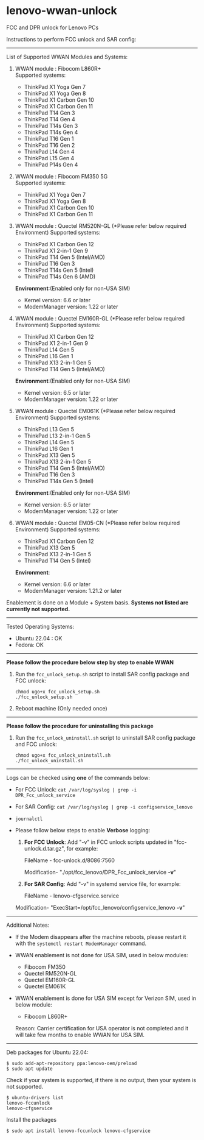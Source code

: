 # lenovo-wwan-unlock
FCC and DPR unlock for Lenovo PCs

Instructions to perform FCC unlock and SAR config:

-----------------------------------------------------------------
List of Supported WWAN Modules and Systems:

1) WWAN module : Fibocom L860R+  
   Supported systems:
   - ThinkPad X1 Yoga Gen 7
   - ThinkPad X1 Yoga Gen 8
   - ThinkPad X1 Carbon Gen 10
   - ThinkPad X1 Carbon Gen 11
   - ThinkPad T14 Gen 3
   - ThinkPad T14 Gen 4
   - ThinkPad T14s Gen 3
   - ThinkPad T14s Gen 4
   - ThinkPad T16 Gen 1
   - ThinkPad T16 Gen 2
   - ThinkPad L14 Gen 4
   - ThinkPad L15 Gen 4
   - ThinkPad P14s Gen 4

2) WWAN module : Fibocom FM350 5G  
   Supported systems:
   - ThinkPad X1 Yoga Gen 7
   - ThinkPad X1 Yoga Gen 8
   - ThinkPad X1 Carbon Gen 10
   - ThinkPad X1 Carbon Gen 11

3) WWAN module : Quectel RM520N-GL (*Please refer below required Environment)
   Supported systems:
   - ThinkPad X1 Carbon Gen 12
   - ThinkPad X1 2-in-1 Gen 9
   - ThinkPad T14 Gen 5 (Intel/AMD)
   - ThinkPad T16 Gen 3
   - ThinkPad T14s Gen 5 (Intel)
   - ThinkPad T14s Gen 6 (AMD)
     
   **Environment**:(Enabled only for non-USA SIM)
   - Kernel version: 6.6 or later
   - ModemManager version: 1.22 or later

4) WWAN module : Quectel EM160R-GL (*Please refer below required Environment)
   Supported systems:
   - ThinkPad X1 Carbon Gen 12
   - ThinkPad X1 2-in-1 Gen 9
   - ThinkPad L14 Gen 5
   - ThinkPad L16 Gen 1
   - ThinkPad X13 2-in-1 Gen 5
   - ThinkPad T14 Gen 5 (Intel/AMD)
     
   **Environment**:(Enabled only for non-USA SIM)
   - Kernel version: 6.5 or later
   - ModemManager version: 1.22 or later

5) WWAN module : Quectel EM061K (*Please refer below required Environment)
   Supported systems:
   - ThinkPad L13 Gen 5
   - ThinkPad L13 2-in-1 Gen 5
   - ThinkPad L14 Gen 5
   - ThinkPad L16 Gen 1
   - ThinkPad X13 Gen 5
   - ThinkPad X13 2-in-1 Gen 5
   - ThinkPad T14 Gen 5 (Intel/AMD)
   - ThinkPad T16 Gen 3
   - ThinkPad T14s Gen 5 (Intel)
     
   **Environment**:(Enabled only for non-USA SIM)
   - Kernel version: 6.5 or later
   - ModemManager version: 1.22 or later

6) WWAN module : Quectel EM05-CN (*Please refer below required Environment) 
   Supported systems:
   - ThinkPad X1 Carbon Gen 12
   - ThinkPad X13 Gen 5
   - ThinkPad X13 2-in-1 Gen 5
   - ThinkPad T14 Gen 5 (Intel)
     
   **Environment**:
   - Kernel version: 6.6 or later
   - ModemManager version: 1.21.2 or later

Enablement is done on a Module + System basis. **Systems not listed 
are currently not supported.**

------------------------------------------------------------------------
Tested Operating Systems:
- Ubuntu 22.04 : OK
- Fedora: OK

------------------------------------------------------------------------
**Please follow the procedure below step by step to enable WWAN**

1) Run the `fcc_unlock_setup.sh` script to
   install SAR config package and FCC unlock:
   ```
   chmod ugo+x fcc_unlock_setup.sh
   ./fcc_unlock_setup.sh
   ```
2) Reboot machine (Only needed once)

------------------------------------------------------------------------
**Please follow the procedure for uninstalling this package**

1) Run the `fcc_unlock_uninstall.sh` script to
   uninstall SAR config package and FCC unlock:
   ```
   chmod ugo+x fcc_unlock_uninstall.sh
   ./fcc_unlock_uninstall.sh
   ```
------------------------------------------------------------------------
Logs can be checked using **one** of the commands below:
- For FCC Unlock: `cat /var/log/syslog | grep -i DPR_Fcc_unlock_service`
- For SAR Config: `cat /var/log/syslog | grep -i configservice_lenovo`
- `journalctl`
- Please follow below steps to enable **Verbose** logging:
  1) **For FCC Unlock**:
  Add "-v" in FCC unlock scripts updated in "fcc-unlock.d.tar.gz", for example:

      FileName - fcc-unlock.d/8086:7560
  
      Modification- "./opt/fcc_lenovo/DPR_Fcc_unlock_service **-v**"

  2) **For SAR Config**:
      Add "-v" in systemd service file, for example:

      FileName - lenovo-cfgservice.service
  
  Modification- "ExecStart=/opt/fcc_lenovo/configservice_lenovo **-v**"    

------------------------------------------------------------------------
Additional Notes:
- If the Modem disappears after the machine reboots, please
restart it with the `systemctl restart ModemManager` command.
- WWAN enablement is not done for USA SIM, used in below modules:
   - Fibocom FM350
   - Quectel RM520N-GL
   - Quectel EM160R-GL
   - Quectel EM061K
- WWAN enablement is done for USA SIM except for Verizon SIM, used in below module:
   - Fibocom L860R+

  Reason: Carrier certification for USA operator is not completed and it
          will take few months to enable WWAN for USA SIM.
------------------------------------------------------------------------
Deb packages for Ubuntu 22.04:
```
$ sudo add-apt-repository ppa:lenovo-oem/preload
$ sudo apt update
```
Check if your system is supported, if there is no output, then your system is not supported.
```
$ ubuntu-drivers list
lenovo-fccunlock
lenovo-cfgservice
```
Install the packages
```
$ sudo apt install lenovo-fccunlock lenovo-cfgservice
```

